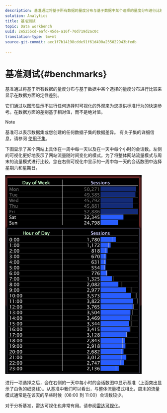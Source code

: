 ```yaml
---
description: 基准通过将基于所有数据的量度分布与基于数据中某个选择的量度分布进行比较来显示在数据方面的定性差别。
solution: Analytics
title: 基准测试
topic: Data workbench
uuid: 2e5255cd-eafd-45de-a16f-70d719d2ac0c
translation-type: tm+mt
source-git-commit: aec1f7b14198cdde91f61d490a235022943bfedb

---
```



# 基准测试{#benchmarks}

基准通过将基于所有数据的量度分布与基于数据中某个选择的量度分布进行比较来显示在数据方面的定性差别。

它们通过以图形显示不进行任何选择时可视化的外观来为您提供标准行为的快速参考。在数据方面的差别基于相对值，而不是绝对值。

>[!NOTE]
>
>基准可以表示数据集或您创建的任何数据子集的数据差异。 有关子集的详细信息，请参阅 [使用子集](../../../home/c-get-started/c-vis/c-wk-subsets/c-wk-subsets.md#concept-43809322b6374d5cb2536630a13e943b)。

下图显示了某个网站上具体在一周中每一天以及在一天中每个小时的会话数。左侧的可视化更好地表示了网站流量随时间变化的模式。为了将整体网站流量模式与周末的流量模式进行比较，您在右侧可视化中显示的一周中每一天的会话数图中选择星期六和星期日。

![](assets/wsp_Custom_Benchmarks-Selection.png)

进行一项选择之后，会在右侧的一天中每小时的会话数图中显示基准（上面突出显示了白色的细竖线）。从基准中我们可以看出，与整体流量模式相比，周末的流量模式通常是在该天的早些时候（08:00 到 11:00）会话数较少。

对于分析基准，雷达可视化也非常有用。请参阅[雷达可视化](../../../home/c-get-started/c-analysis-vis/t-radar-vis.md#task-aeb2531e11ca48b597d5b0d704964dc8)。
